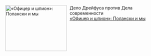 <!--2025-03-26 10:15:17-->
<div class="yb">
  <div class="rss smaller1 kino_kino"><a href="https://www.kino-teatr.ru/kino/art/tv/5576/" title="«Офицер и шпион»: Полански и мы"><img src="https://www.kino-teatr.ru/art/6/7/5576/poster.jpg" width="196" height="147" align="left" hspace="5" style="margin: 0px 10px 0px 5px" alt="«Офицер и шпион»: Полански и мы"/></a>Дело Дрейфуса против Дела современности <br><a class="light" href="https://www.kino-teatr.ru/kino/art/tv/5576/">«Офицер и шпион»: Полански и мы</a></div>
</div>
